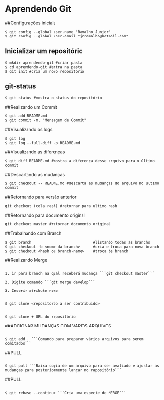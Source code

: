 # Aprendendo Git

##Configurações iniciais

```shell
$ git config --global user.name "Ramalho Junior"
$ git config --global user.email "jrramalho@hotmail.com"
```

## Inicializar um repositório

```shell
$ mkdir aprendendo-git #criar pasta
$ cd aprendendo-git #entra na pasta
$ git init #cria um novo repositório
```
## git-status

```shell
$ git status #mostra o status do repositório
```

##Realizando um Commit

```shell
$ git add README.md
$ git commit -m, "Mensagem de Commit"
```

##Visualizando os logs

```shell
$ git log
$ git log --full-diff -p README.md
```

##Visualizando as diferenças

```shell
$ git diff README.md #mostra a diferença desse arquivo para o último commit
```

##Descartando as mudanças

```shell
$ git checkout -- README.md #descarta as mudanças do arquivo no último commit
```

##Retornando para versão anterior

```shell
git checkout (cola rash) #retornar para ultimo rash
```

##Retornando para documento original

```shell
git checkout master #retornar documento original
```

##Trabalhando com Branch


```shell
$ git branch							#listando todas as branchs
$ git checkout -b <nome da branch>		#cria e troca para nova branch
$ git checkout <hash ou branch-name> 	#troca de branch
```

##Realizando Merge

```shell

1. ir para branch na qual receberá mudança ```git checkout master```

2. Digite comando ```git merge develop```

3. Inserir atributo nome


```

```shell
$ git clone <repositorio a ser contribuido>
```

```shell

$ git clone + URL do repositório

```

##ADCIONAR MUDANÇAS COM VARIOS ARQUIVOS

```shell

$ git add . ```Comando para preparar vários arquivos para serem comitados```

```


##PULL

```shell

$ git pull ```Baixa copia de um arquivo para ser avaliado e ajustar as mudanças para posteriormente lançar no rapositório```

```


##PULL

```shell

$ git rebase --continue ```Cria uma especie de MERGE```

```






